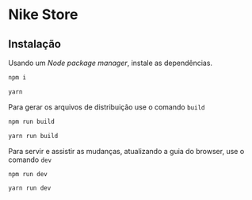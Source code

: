 # Nike Store

## Instalação

Usando um _Node package manager_, instale as dependências.

```sh
npm i
```

```sh
yarn
```

Para gerar os arquivos de distribuição use o comando `build`

```sh
npm run build
```

```sh
yarn run build
```

Para servir e assistir as mudanças, atualizando a guia do browser, use o comando `dev`

```sh
npm run dev
```

```sh
yarn run dev
```
